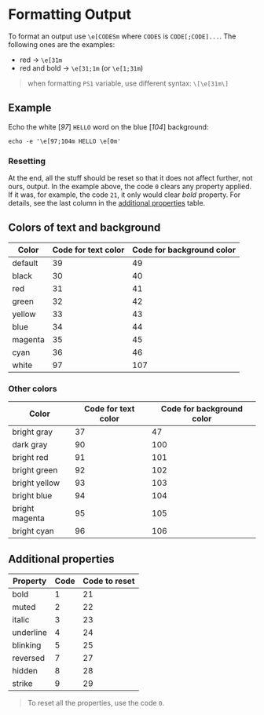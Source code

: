 # Formatting Output

To format an output use `\e[CODESm` where `CODES` is `CODE[;CODE]...`.
The following ones are the examples:

* red &rarr; `\e[31m`
* red and bold &rarr; `\e[31;1m` (or `\e[1;31m`)

> when formatting `PS1` variable, use different syntax: `\[\e[31m\]`

## Example

Echo the white [_97_] `HELLO` word on the blue [_104_] background:

```
echo -e '\e[97;104m HELLO \e[0m'
```

### Resetting

At the end, all the stuff should be reset so that it does not affect further, not ours, output.
In the example above, the code `0` clears any property applied. If it was, for example, the code `21`, it only would clear _bold_ property.
For details, see the last column in the [additional properties](#additional-properties) table.

## Colors of text and background

| Color     | Code for text color | Code for background color |
|-----------|---------------------|---------------------------|
| default   | 39                  | 49                        |
| black     | 30                  | 40                        |
| red       | 31                  | 41                        |
| green     | 32                  | 42                        |
| yellow    | 33                  | 43                        |
| blue      | 34                  | 44                        |
| magenta   | 35                  | 45                        |
| cyan      | 36                  | 46                        |
| white     | 97                  | 107                       |

### Other colors

| Color              | Code for text color | Code for background color |
|--------------------|---------------------|---------------------------|
| bright gray        | 37                  | 47                        |
| dark gray          | 90                  | 100                       |
| bright red         | 91                  | 101                       |
| bright green       | 92                  | 102                       |
| bright yellow      | 93                  | 103                       |
| bright blue        | 94                  | 104                       |
| bright magenta     | 95                  | 105                       |
| bright cyan        | 96                  | 106                       |

## Additional properties

| Property      | Code   | Code to reset |
|---------------|--------|---------------|
| bold          | 1      | 21            |
| muted         | 2      | 22            |
| italic        | 3      | 23            |
| underline     | 4      | 24            |
| blinking      | 5      | 25            |
| reversed      | 7      | 27            | 
| hidden        | 8      | 28            |
| strike        | 9      | 29            |

>
> To reset all the properties, use the code `0`.
>
